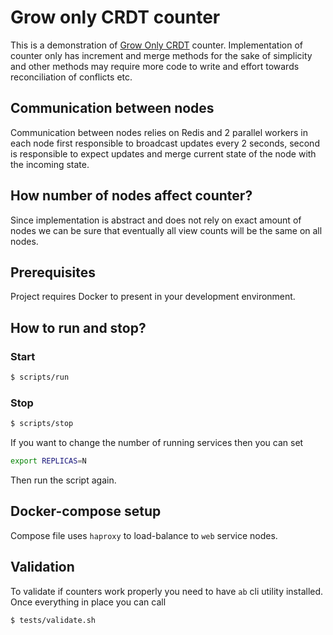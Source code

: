 # Grow only CRDT counter

This is a demonstration of [Grow Only CRDT](https://en.wikipedia.org/wiki/Conflict-free_replicated_data_type#G-Counter_(Grow-only_Counter)) counter.
Implementation of counter only has increment and merge methods
for the sake of simplicity and other methods may require more
code to write and effort towards reconciliation of conflicts etc.


## Communication between nodes

Communication between nodes relies on Redis and 2 parallel workers in each
node first responsible to broadcast updates every 2 seconds, second
is responsible to expect updates and merge current state of the node
with the incoming state.


## How number of nodes affect counter?

Since implementation is abstract and does not rely on exact amount of nodes
we can be sure that eventually all view counts will be the same on all nodes.


## Prerequisites
Project requires Docker to present in your development environment.


## How to run and stop?

### Start
```sh
$ scripts/run
```

### Stop
```sh
$ scripts/stop
```

If you want to change the number of running services then you can set

```sh
export REPLICAS=N
```

Then run the script again.

## Docker-compose setup

Compose file uses `haproxy` to load-balance to `web` service nodes.

## Validation

To validate if counters work properly you need to have `ab` cli utility installed.
Once everything in place you can call

```sh
$ tests/validate.sh
```
